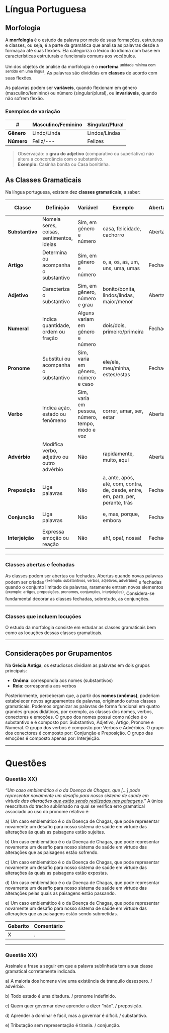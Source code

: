 # Língua Portuguesa

## Morfologia

A **morfologia** é o estudo da palavra por meio de suas formações, estruturas e classes, ou seja, é a parte da gramática que analisa as palavras desde a formação até suas flexões. Ela categoriza o léxico do idioma com base em características estruturais e funcionais comuns aos vocábulos.

Um dos objetos de análise da morfologia é o **morfema** <sup>unidade mínima com sentido em uma língua</sup>. As palavras são divididas em **classes** de acordo com suas flexões.

As palavras podem ser **variáveis**, quando flexionam em gênero (masculino/feminino) ou número (singular/plural), ou **invariáveis**, quando não sofrem flexão.

### Exemplos de variação

|#|Masculino/Feminino|Singular/Plural|
|---|---|---|
|**Gênero**|Lindo/Linda|Lindos/Lindas|
|**Número**|Feliz/---|Felizes|

> Observação: o **grau do adjetivo** (comparativo ou superlativo) não altera a concordância com o substantivo.  
> **Exemplo:** Casinha bonita ou Casa bonitinha.

## As Classes Gramaticais

Na língua portuguesa, existem dez **classes gramaticais**, a saber:

|Classe|Definição|Variável|Exemplo|Aberta/Fechada|Forma locuções|
|---|---|---|---|---|---|
|**Substantivo**|Nomeia seres, coisas, sentimentos, ideias|Sim, em gênero e número|casa, felicidade, cachorro|Aberta|Sim (locução nominal)|
|**Artigo**|Determina ou acompanha o substantivo|Sim, em gênero e número|o, a, os, as, um, uns, uma, umas|Fechada|Não|
|**Adjetivo**|Caracteriza o substantivo|Sim, em gênero, número e grau|bonito/bonita, lindos/lindas, maior/menor|Aberta|Sim (locução adjetiva)|
|**Numeral**|Indica quantidade, ordem ou fração|Alguns variam em gênero e número|dois/dois, primeiro/primeira|Fechada|Sim (locução numeral)|
|**Pronome**|Substitui ou acompanha o substantivo|Sim, varia em gênero, número e caso|ele/ela, meu/minha, estes/estas|Fechada|Não|
|**Verbo**|Indica ação, estado ou fenômeno|Sim, varia em pessoa, número, tempo, modo e voz|correr, amar, ser, estar|Aberta|Sim (locução verbal)|
|**Advérbio**|Modifica verbo, adjetivo ou outro advérbio|Não|rapidamente, muito, aqui|Aberta|Sim (locução adverbial)|
|**Preposição**|Liga palavras|Não|a, ante, após, até, com, contra, de, desde, entre, em, para, per, perante, trás|Fechada|Sim (locução prepositiva)|
|**Conjunção**|Liga palavras|Não|e, mas, porque, embora|Fechada|Sim (locução conjuntiva)|
|**Interjeição**|Expressa emoção ou reação|Não|ah!, opa!, nossa!|Fechada|Não|

---

### Classes abertas e fechadas

As classes podem ser abertas ou fechadas. Abertas quando novas palavras podem ser criadas <sup>(exemplo: substantivos, verbos, adjetivos, advérbios)</sup> e fechadas quando o conjunto limitado de palavras, raramente entram novos elementos <sup>(exemplo: artigos, preposições, pronomes, conjunções, interjeições)</sup>. Considera-se fundamental decorar as classes fechadas, sobretudo, as conjunções.

---

### Classes que incluem locuções

O estudo da morfologia consiste em estudar as classes gramaticais bem como as locuções dessas classes gramaticais.

---

## Considerações por Grupamentos

Na **Grécia Antiga**, os estudiosos dividiam as palavras em dois grupos principais:  

- **Onôma**: correspondia aos nomes (substantivos)  
- **Reia**: correspondia aos verbos  

Posteriormente, perceberam que, a partir dos **nomes (onômas)**, poderiam estabelecer novos agrupamentos de palavras, originando outras classes gramaticais.  Podemos organizar as palavras de forma funcional em quatro grandes grupos didáticos, por exemplo, as classes dos nomes, verbos, conectores e emoções. O grupo dos nomes possuí como núcleo é o substantivo e é composto por: Substantivo, Adjetivo, Artigo, Pronome e Numeral. O grupo dos verbos é composto por: Verbos e Advérbios. O grupo dos conectores é composto por: Conjunção e Preposição. O grupo das emoções é composto apenas por: Interjeição.

---

# Questões

### Questão XX)
 _“Um caso emblemático é o da Doença de Chagas, que [...] pode representar novamente um desafio para nosso sistema de saúde em virtude das alterações <u>que estão sendo realizadas nas paisagens</u>.”_ A única reescritura do trecho sublinhado na qual se verifica erro gramatical associado ao uso do pronome relativo é:

a) Um caso emblemático é o da Doença de Chagas, que pode representar novamente um desafio para nosso sistema de saúde em virtude das alterações às quais as paisagens estão sujeitas. 

b) Um caso emblemático é o da Doença de Chagas, que pode representar novamente um desafio para nosso sistema de saúde em virtude das alterações que as paisagens estão sofrendo. 

c) Um caso emblemático é o da Doença de Chagas, que pode representar novamente um desafio para nosso sistema de saúde em virtude das alterações às quais as paisagens estão expostas. 

d) Um caso emblemático é o da Doença de Chagas, que pode representar novamente um desafio para nosso sistema de saúde em virtude das alterações pelas quais as paisagens estão passando. 

e) Um caso emblemático é o da Doença de Chagas, que pode representar novamente um desafio para nosso sistema de saúde em virtude das alterações que as paisagens estão sendo submetidas.

|Gabarito|Comentário|
|---|---|
|X|.|

---

### Questão XX) 
Assinale a frase a seguir em que a palavra sublinhada tem a sua classe gramatical corretamente indicada.

a) A maioria dos homens vive uma existência de tranquilo desespero. / advérbio. 

b) Todo estado é uma ditadura. / pronome indefinido. 

c) Quem quer governar deve aprender a dizer “não”. / preposição. 

d) Aprender a dominar é fácil, mas a governar é difícil. / substantivo. 

e) Tributação sem representação é tirania. / conjunção.